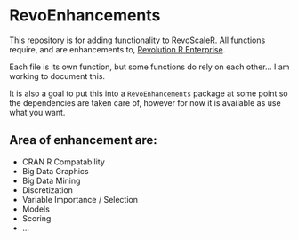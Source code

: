 RevoEnhancements
================
This repository is for adding functionality to RevoScaleR. All functions require, and are enhancements to, [Revolution R Enterprise](http://www.revolutionanalytics.com/products/revolution-enterprise.php).

Each file is its own function, but some functions do rely on each other... I am working to document this.

It is also a goal to put this into a `RevoEnhancements` package at some point so the dependencies are taken care of, however for now it is available as use what you want.

Area of enhancement are:
------------------------------
* CRAN R Compatability
* Big Data Graphics
* Big Data Mining
 * Discretization
 * Variable Importance / Selection
 * Models
 * Scoring
* ...
